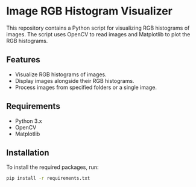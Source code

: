 # Image RGB Histogram Visualizer

This repository contains a Python script for visualizing RGB histograms of images. The script uses OpenCV to read images and Matplotlib to plot the RGB histograms.

## Features

- Visualize RGB histograms of images.
- Display images alongside their RGB histograms.
- Process images from specified folders or a single image.

## Requirements

- Python 3.x
- OpenCV
- Matplotlib

## Installation

To install the required packages, run:

```bash
pip install -r requirements.txt
